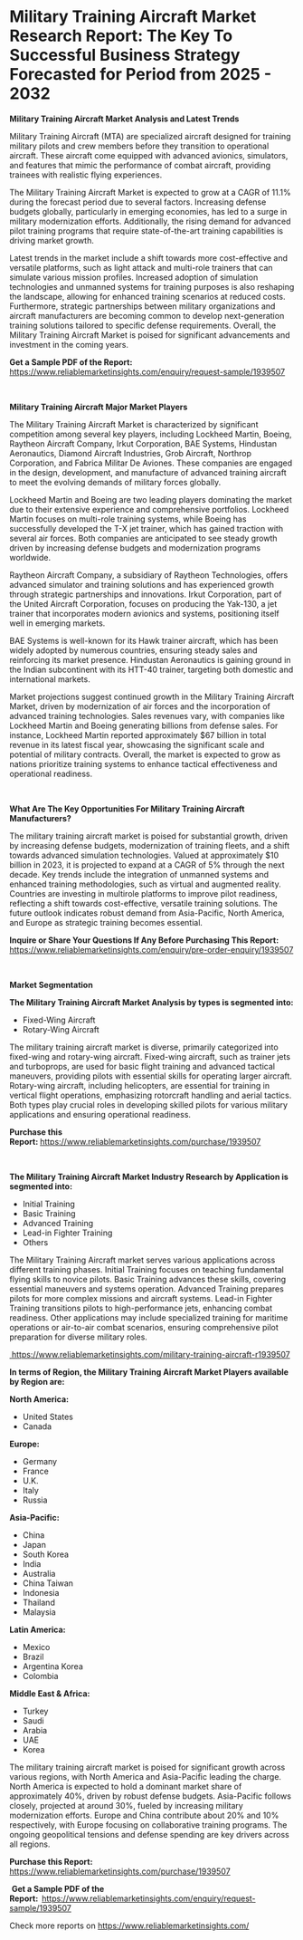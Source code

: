 <p><h1>Military Training Aircraft Market Research Report: The Key To Successful Business Strategy Forecasted for Period from 2025 - 2032</h1></p><p><strong>Military Training Aircraft Market Analysis and Latest Trends</strong></p>
<p><p>Military Training Aircraft (MTA) are specialized aircraft designed for training military pilots and crew members before they transition to operational aircraft. These aircraft come equipped with advanced avionics, simulators, and features that mimic the performance of combat aircraft, providing trainees with realistic flying experiences.</p><p>The Military Training Aircraft Market is expected to grow at a CAGR of 11.1% during the forecast period due to several factors. Increasing defense budgets globally, particularly in emerging economies, has led to a surge in military modernization efforts. Additionally, the rising demand for advanced pilot training programs that require state-of-the-art training capabilities is driving market growth. </p><p>Latest trends in the market include a shift towards more cost-effective and versatile platforms, such as light attack and multi-role trainers that can simulate various mission profiles. Increased adoption of simulation technologies and unmanned systems for training purposes is also reshaping the landscape, allowing for enhanced training scenarios at reduced costs. Furthermore, strategic partnerships between military organizations and aircraft manufacturers are becoming common to develop next-generation training solutions tailored to specific defense requirements. Overall, the Military Training Aircraft Market is poised for significant advancements and investment in the coming years.</p></p>
<p><strong>Get a Sample PDF of the Report:&nbsp;</strong> <a href="https://www.reliablemarketinsights.com/enquiry/request-sample/1939507?utm_campaign=3007&utm_medium=2&utm_source=Github&utm_content=ia&utm_term=30032025&utm_id=military-training-aircraft">https://www.reliablemarketinsights.com/enquiry/request-sample/1939507</a></p>
<p>&nbsp;</p>
<p><strong>Military Training Aircraft Major Market Players</strong></p>
<p><p>The Military Training Aircraft Market is characterized by significant competition among several key players, including Lockheed Martin, Boeing, Raytheon Aircraft Company, Irkut Corporation, BAE Systems, Hindustan Aeronautics, Diamond Aircraft Industries, Grob Aircraft, Northrop Corporation, and Fabrica Militar De Aviones. These companies are engaged in the design, development, and manufacture of advanced training aircraft to meet the evolving demands of military forces globally.</p><p>Lockheed Martin and Boeing are two leading players dominating the market due to their extensive experience and comprehensive portfolios. Lockheed Martin focuses on multi-role training systems, while Boeing has successfully developed the T-X jet trainer, which has gained traction with several air forces. Both companies are anticipated to see steady growth driven by increasing defense budgets and modernization programs worldwide.</p><p>Raytheon Aircraft Company, a subsidiary of Raytheon Technologies, offers advanced simulator and training solutions and has experienced growth through strategic partnerships and innovations. Irkut Corporation, part of the United Aircraft Corporation, focuses on producing the Yak-130, a jet trainer that incorporates modern avionics and systems, positioning itself well in emerging markets.</p><p>BAE Systems is well-known for its Hawk trainer aircraft, which has been widely adopted by numerous countries, ensuring steady sales and reinforcing its market presence. Hindustan Aeronautics is gaining ground in the Indian subcontinent with its HTT-40 trainer, targeting both domestic and international markets.</p><p>Market projections suggest continued growth in the Military Training Aircraft Market, driven by modernization of air forces and the incorporation of advanced training technologies. Sales revenues vary, with companies like Lockheed Martin and Boeing generating billions from defense sales. For instance, Lockheed Martin reported approximately $67 billion in total revenue in its latest fiscal year, showcasing the significant scale and potential of military contracts. Overall, the market is expected to grow as nations prioritize training systems to enhance tactical effectiveness and operational readiness.</p></p>
<p>&nbsp;</p>
<p><strong>What Are The Key Opportunities For Military Training Aircraft Manufacturers?</strong></p>
<p><p>The military training aircraft market is poised for substantial growth, driven by increasing defense budgets, modernization of training fleets, and a shift towards advanced simulation technologies. Valued at approximately $10 billion in 2023, it is projected to expand at a CAGR of 5% through the next decade. Key trends include the integration of unmanned systems and enhanced training methodologies, such as virtual and augmented reality. Countries are investing in multirole platforms to improve pilot readiness, reflecting a shift towards cost-effective, versatile training solutions. The future outlook indicates robust demand from Asia-Pacific, North America, and Europe as strategic training becomes essential.</p></p>
<p><strong>Inquire or Share Your Questions If Any Before Purchasing This Report:</strong> <a href="https://www.reliablemarketinsights.com/enquiry/pre-order-enquiry/1939507?utm_campaign=3007&utm_medium=2&utm_source=Github&utm_content=ia&utm_term=30032025&utm_id=military-training-aircraft">https://www.reliablemarketinsights.com/enquiry/pre-order-enquiry/1939507</a></p>
<p>&nbsp;</p>
<p><strong>Market Segmentation</strong></p>
<p><strong>The Military Training Aircraft Market Analysis by types is segmented into:</strong></p>
<p><ul><li>Fixed-Wing Aircraft</li><li>Rotary-Wing Aircraft</li></ul></p>
<p><p>The military training aircraft market is diverse, primarily categorized into fixed-wing and rotary-wing aircraft. Fixed-wing aircraft, such as trainer jets and turboprops, are used for basic flight training and advanced tactical maneuvers, providing pilots with essential skills for operating larger aircraft. Rotary-wing aircraft, including helicopters, are essential for training in vertical flight operations, emphasizing rotorcraft handling and aerial tactics. Both types play crucial roles in developing skilled pilots for various military applications and ensuring operational readiness.</p></p>
<p><strong>Purchase this Report:&nbsp;</strong><a href="https://www.reliablemarketinsights.com/purchase/1939507?utm_campaign=3007&utm_medium=2&utm_source=Github&utm_content=ia&utm_term=30032025&utm_id=military-training-aircraft">https://www.reliablemarketinsights.com/purchase/1939507</a></p>
<p>&nbsp;</p>
<p><strong>The Military Training Aircraft Market Industry Research by Application is segmented into:</strong></p>
<p><ul><li>Initial Training</li><li>Basic Training</li><li>Advanced Training</li><li>Lead-in Fighter Training</li><li>Others</li></ul></p>
<p><p>The Military Training Aircraft market serves various applications across different training phases. Initial Training focuses on teaching fundamental flying skills to novice pilots. Basic Training advances these skills, covering essential maneuvers and systems operation. Advanced Training prepares pilots for more complex missions and aircraft systems. Lead-in Fighter Training transitions pilots to high-performance jets, enhancing combat readiness. Other applications may include specialized training for maritime operations or air-to-air combat scenarios, ensuring comprehensive pilot preparation for diverse military roles.</p></p>
<p><a href="https://www.reliablemarketinsights.com/military-training-aircraft-r1939507?utm_campaign=3007&utm_medium=2&utm_source=Github&utm_content=ia&utm_term=30032025&utm_id=military-training-aircraft">&nbsp;https://www.reliablemarketinsights.com/military-training-aircraft-r1939507</a></p>
<p><strong>In terms of Region, the Military Training Aircraft Market Players available by Region are:</strong></p>
<p>
    <p> <strong> North America: </strong>
        <ul>
            <li>United States</li>
            <li>Canada</li>
        </ul>
        </p> 
    <p> <strong> Europe: </strong>
        <ul>
            <li>Germany</li>
            <li>France</li>
            <li>U.K.</li>
            <li>Italy</li>
            <li>Russia</li>
        </ul>
        </p> 
    <p> <strong> Asia-Pacific: </strong>
        <ul>
            <li>China</li>
            <li>Japan</li>
            <li>South Korea</li>
            <li>India</li>
            <li>Australia</li>
            <li>China Taiwan</li>
            <li>Indonesia</li>
            <li>Thailand</li>
            <li>Malaysia</li>
        </ul>
        </p> 
    <p> <strong> Latin America: </strong>
        <ul>
            <li>Mexico</li>
            <li>Brazil</li>
            <li>Argentina Korea</li>
            <li>Colombia</li>
        </ul>
        </p> 
    <p> <strong> Middle East & Africa: </strong>
        <ul>
            <li>Turkey</li>
            <li>Saudi</li>
            <li>Arabia</li>
            <li>UAE</li>
            <li>Korea</li>
        </ul>
    </p>
    </p>
<p><p>The military training aircraft market is poised for significant growth across various regions, with North America and Asia-Pacific leading the charge. North America is expected to hold a dominant market share of approximately 40%, driven by robust defense budgets. Asia-Pacific follows closely, projected at around 30%, fueled by increasing military modernization efforts. Europe and China contribute about 20% and 10% respectively, with Europe focusing on collaborative training programs. The ongoing geopolitical tensions and defense spending are key drivers across all regions.</p></p>
<p><strong>Purchase this Report: </strong><a href="https://www.reliablemarketinsights.com/purchase/1939507?utm_campaign=3007&utm_medium=2&utm_source=Github&utm_content=ia&utm_term=30032025&utm_id=military-training-aircraft">https://www.reliablemarketinsights.com/purchase/1939507</a></p>
<p>&nbsp;<strong>Get a Sample PDF of the Report:&nbsp;&nbsp;</strong><a href="https://www.reliablemarketinsights.com/enquiry/request-sample/1939507?utm_campaign=3007&utm_medium=2&utm_source=Github&utm_content=ia&utm_term=30032025&utm_id=military-training-aircraft">https://www.reliablemarketinsights.com/enquiry/request-sample/1939507</a></p>
<p><strong></strong></p>
<p>Check more reports on <a href="https://www.reliablemarketinsights.com/?utm_campaign=3007&utm_medium=2&utm_source=Github&utm_content=ia&utm_term=30032025&utm_id=military-training-aircraft">https://www.reliablemarketinsights.com/</a></p>